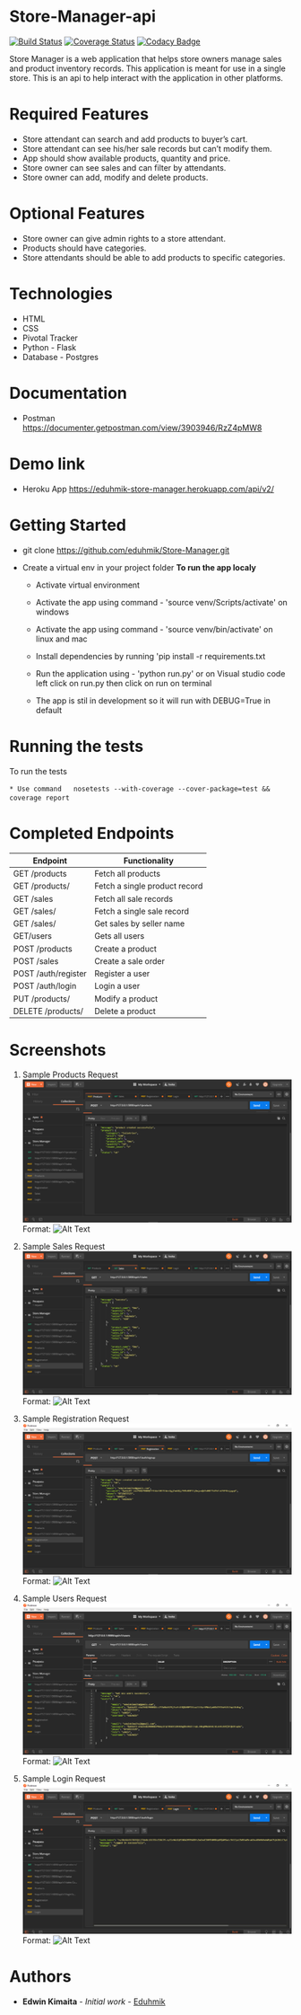 
# Store-Manager-api
[![Build Status](https://travis-ci.org/eduhmik/Store-Manager-api.svg?branch=ft-auth-jwt-api-161342719)](https://travis-ci.org/eduhmik/Store-Manager-api)
[![Coverage Status](https://coveralls.io/repos/github/eduhmik/Store-Manager-api/badge.svg?branch=ft-auth-jwt-api-161342719)](https://coveralls.io/github/eduhmik/Store-Manager-api?branch=master)
[![Codacy Badge](https://api.codacy.com/project/badge/Grade/883774545d4244c292db2f22d18eac1e)](https://www.codacy.com/app/eduhmik/Store-Manager-api?utm_source=github.com&amp;utm_medium=referral&amp;utm_content=eduhmik/Store-Manager-api&amp;utm_campaign=Badge_Grade)


Store Manager is a web application that helps store owners manage sales and product inventory records. This application is meant for use in a single store. This is an api to help interact with the application in other platforms.

# Required Features
*  Store attendant can search and add products to buyer’s cart.
*  Store attendant can see his/her sale records but can’t modify them.
*  App should show available products, quantity and price.
*  Store owner can see sales and can filter by attendants.
*  Store owner can add, modify and delete products.

#  Optional Features
*  Store owner can give admin rights to a store attendant.
*  Products should have categories.
*  Store attendants should be able to add products to specific categories.

# Technologies
*  HTML
*  CSS
*  Pivotal Tracker
*  Python - Flask
*  Database - Postgres


#  Documentation
*  Postman https://documenter.getpostman.com/view/3903946/RzZ4pMW8

#  Demo link
*  Heroku App https://eduhmik-store-manager.herokuapp.com/api/v2/

#  Getting Started
*  git clone https://github.com/eduhmik/Store-Manager.git

*  Create a virtual env in your project folder
   <b>To run the app localy</b><br>
    *  Activate virtual environment

    * Activate the app using command - 'source venv/Scripts/activate' on windows

    * Activate the app using command - 'source venv/bin/activate' on linux and mac

    *  Install dependencies by running 'pip install -r requirements.txt

    * Run the application using - 'python run.py' or on Visual studio code left click on run.py         then click on run on terminal

    * The app is stil in development so it will run with DEBUG=True in default


#  Running the tests

To run the tests
    
    * Use command   nosetests --with-coverage --cover-package=test && coverage report

#  Completed Endpoints

Endpoint                   | Functionality                |
-------------------------- | -----------------------------
GET /products | Fetch all products           
GET /products/<productId> | Fetch a single product record
GET /sales | Fetch all sale records       
GET /sales/<saleId> | Fetch a single sale record
GET /sales/<seller> | Get sales by seller name
GET/users | Gets all users
POST /products | Create a product             
POST /sales | Create a sale order          
POST /auth/register | Register a user
POST /auth/login | Login a user    
PUT /products/<productId> | Modify a product
DELETE /products/<productId> | Delete a product


#  Screenshots

1. Sample Products Request
![GitHub Logo](/images/Products.PNG)
Format: ![Alt Text](url)

2. Sample Sales Request
![GitHub Logo](/images/Sales.PNG)
Format: ![Alt Text](url)

3. Sample Registration Request
![GitHub Logo](/images/Registration.PNG)
Format: ![Alt Text](url)

4. Sample Users Request
![GitHub Logo](/images/Users.PNG)
Format: ![Alt Text](url)

5. Sample Login Request
![GitHub Logo](/images/Login.PNG)
Format: ![Alt Text](url)


#  Authors
*  **Edwin Kimaita** - *Initial work* - [Eduhmik](https://github.com/Eduhmik)

             

